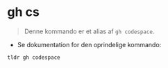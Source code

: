 # gh cs

> Denne kommando er et alias af  `gh codespace`.

- Se dokumentation for den oprindelige kommando:

`tldr gh codespace`
